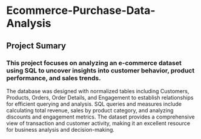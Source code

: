 # Ecommerce-Purchase-Data-Analysis
## Project Sumary 
### This project focuses on analyzing an e-commerce dataset using **SQL** to uncover insights into customer behavior, product performance, and sales trends. 
The database was designed with normalized tables including Customers, Products, Orders, Order Details, and Engagement to establish relationships for efficient querying and analysis. SQL queries and measures include calculating total revenue, sales by product category, and analyzing discounts and engagement metrics. The dataset provides a comprehensive view of transaction and customer activity, making it an excellent resource for business analysis and decision-making.
